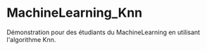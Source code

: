 # MachineLearning_Knn

Démonstration pour des étudiants du MachineLearning en utilisant l'algorithme Knn.